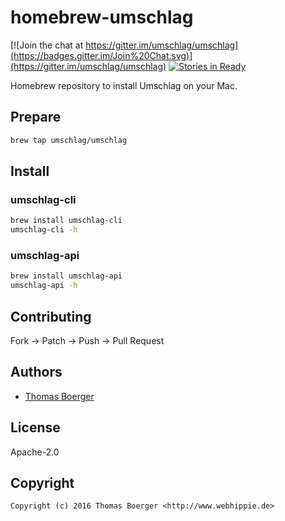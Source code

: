 # homebrew-umschlag

[![Join the chat at https://gitter.im/umschlag/umschlag](https://badges.gitter.im/Join%20Chat.svg)](https://gitter.im/umschlag/umschlag)
[![Stories in Ready](https://badge.waffle.io/umschlag/umschlag-api.svg?label=ready&title=Ready)](http://waffle.io/umschlag/umschlag-api)

Homebrew repository to install Umschlag on your Mac.


## Prepare

```bash
brew tap umschlag/umschlag
```


## Install

### umschlag-cli

```bash
brew install umschlag-cli
umschlag-cli -h
```

### umschlag-api

```bash
brew install umschlag-api
umschlag-api -h
```


## Contributing

Fork -> Patch -> Push -> Pull Request


## Authors

* [Thomas Boerger](https://github.com/tboerger)


## License

Apache-2.0


## Copyright

```
Copyright (c) 2016 Thomas Boerger <http://www.webhippie.de>
```
